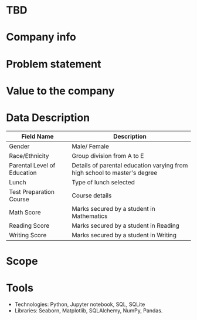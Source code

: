 # TBD


# Company info


# Problem statement


# Value to the company



# Data Description



| Field Name | Description                                                                     |
|-----------------------------|---------------------------------------------------------------------------------|
| Gender                      | Male/ Female                                                                    | 
| Race/Ethnicity              | Group division from A to E                                                      |    
| Parental Level of Education | Details of parental education varying from high school to master's degree       |
| Lunch                       | Type of lunch selected                                                          |
| Test Preparation Course     | Course details                                                                  |
| Math Score                  | Marks secured by a student in Mathematics                                       |
| Reading Score               | Marks secured by a student in Reading                                           |
| Writing Score               | Marks secured by a student in Writing                                           |        

# Scope


# Tools
* Technologies: Python, Jupyter notebook, SQL, SQLite
* Libraries: Seaborn, Matplotlib, SQLAlchemy, NumPy, Pandas.

